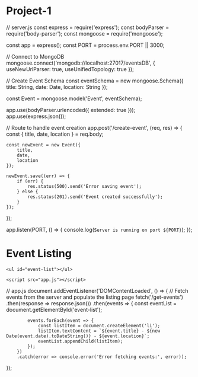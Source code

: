 # Project-1
// server.js
const express = require('express');
const bodyParser = require('body-parser');
const mongoose = require('mongoose');

const app = express();
const PORT = process.env.PORT || 3000;

// Connect to MongoDB
mongoose.connect('mongodb://localhost:27017/eventsDB', { useNewUrlParser: true, useUnifiedTopology: true });

// Create Event Schema
const eventSchema = new mongoose.Schema({
    title: String,
    date: Date,
    location: String
});

const Event = mongoose.model('Event', eventSchema);

app.use(bodyParser.urlencoded({ extended: true }));
app.use(express.json());

// Route to handle event creation
app.post('/create-event', (req, res) => {
    const { title, date, location } = req.body;

    const newEvent = new Event({
        title,
        date,
        location
    });

    newEvent.save((err) => {
        if (err) {
            res.status(500).send('Error saving event');
        } else {
            res.status(201).send('Event created successfully');
        }
    });
});

app.listen(PORT, () => {
    console.log(`Server is running on port ${PORT}`);
});
<!-- index.html -->
<!DOCTYPE html>
<html lang="en">
<head>
    <meta charset="UTF-8">
    <meta name="viewport" content="width=device-width, initial-scale=1.0">
    <title>Event Listing</title>
</head>
<body>
    <h1>Event Listing</h1>
    
    <ul id="event-list"></ul>

    <script src="app.js"></script>
</body>
</html>
// app.js
document.addEventListener('DOMContentLoaded', () => {
    // Fetch events from the server and populate the listing page
    fetch('/get-events')
        .then(response => response.json())
        .then(events => {
            const eventList = document.getElementById('event-list');

            events.forEach(event => {
                const listItem = document.createElement('li');
                listItem.textContent = `${event.title} - ${new Date(event.date).toDateString()} - ${event.location}`;
                eventList.appendChild(listItem);
            });
        })
        .catch(error => console.error('Error fetching events:', error));
});
